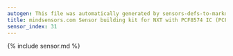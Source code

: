 ```yaml
---
autogen: This file was automatically generated by sensors-defs-to-markdown.py
title: mindsensors.com Sensor building kit for NXT with PCF8574 IC (PCF8574-Nx)
sensor_index: 31
---
```


{% include sensor.md %}

